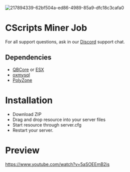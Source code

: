 ![217894339-62bf504a-ed86-4989-85a9-dfc18c3cafa0](https://user-images.githubusercontent.com/55330408/218162575-35841269-3222-410c-8392-d4eff1978fc1.png)

# CScripts Miner Job

For all support questions, ask in our [Discord](https://discord.gg/2kcXW3gRzg) support chat.

## Dependencies

- [QBCore](https://github.com/qbcore-framework/qb-core) or [ESX](https://github.com/esx-framework/esx_core)
- [oxmysql](https://github.com/overextended/oxmysql)
- [PolyZone](https://github.com/mkafrin/PolyZone)

# Installation
* Download ZIP
* Drag and drop resource into your server files
* Start resource through server.cfg
* Restart your server.

# Preview
https://www.youtube.com/watch?v=5aSOEEmB2is
